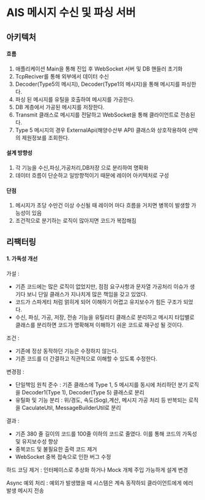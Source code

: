 # AIS 메시지 수신 및 파싱 서버
## 아키텍처
#### 흐름
1. 애플리케이션 Main을 통해 진입 후 WebSocket 서버 및 DB 핸들러 초기화
2. TcpReciver를 통해  외부에서 데이터 수신
3. Decoder(Type5의 메시지), Decoder(Type1의 메시지)을 통해 메시지를 파싱한다.
4. 파싱 된 메시지를 유틸을 호출하여 메시지를 가공한다.
5. DB 계층에서 가공된 메시지를 저장한다.
6. Transmit 클래스로 메시지를 전달하고 WebSocket을 통해 클라이언트로 전송된다.
7. Type 5 메시지의 경우 ExternalApi(해양수산부 API) 클래스와 상호작용하여 선박의 제원정보를 조회한다.

#### 설계 방향성
1. 각 기능을 수신,파싱,가공처리,DB저장 으로 분리하여 명확화
3. 데이터 흐름이 단순하고 일방향적이기 때문에 레이어 아키텍처로 구성

#### 단점
1. 메시지가 초당 수만건 이상 수신될 때 레이어 마다 흐름을 거치면 병목이 발생할 가능성이 있음
2. 조건적으로 분기하는 로직이 많아지면 코드가 복잡해짐
  
## 리팩터링

#### 1. 가독성 개선  

가설 :   
- 기존 코드에는 많은 로직이 없었지만, 점점 요구사항과 문자열 가공처리 이슈가 생기다 보니 단일 클래스가 지나치게 많은 책임을 갖고 있었다. 
- 코드가 스파게티 처럼 얽히게 되어 이해하기 어렵고 유지보수가 힘든 구조가 되었다. 
- 수신, 파싱, 가공, 저장, 전송 기능을 유틸리티 클래스로 분리하고 메시지 타입별로 클래스를 분리하면 코드가 명확해져 이해하기 쉬운 코드로 재구성 될 것이다.  

조건 :  
- 기존에 정상 동작하던 기능은 수정하지 않는다.  
- 기존 코드를 더 간결하고 직관적으로 이해할 수 있도록 수정한다.  

변경점 :  
- 단일책임 원칙 준수 : 기존 클래스에 Type 1, 5 메시지를 동시에 처리하던 분기 로직을 Decoder1(Type 1), Decoder(Type 5) 클래스로 분리
- 유틸화 및 기능 분리 : 위/경도, 속도(Sog),계산, 메시지 가공 처리 등 반복되는 로직을 CaculateUtil, MessageBuilderUtil로 분리
  
결과 :  
- 기존 380 줄 길이의 코드를 100줄 이하의 코드로 줄였다. 이를 통해 코드의 가독성 및 유지보수성 향상  
- 중복코드 및 불필요한 출력 코드 제거
- WebSocket 중복 접속으로 인한 버그 수정  

하드 코딩 제거 : 인터페이스로 추상화 하거나 Mock 개체 주입 가능하게 설계 변경

Async 예외 처리 : 예외가 발생했을 때 시스템은 계속 동작하되 클라이언트에게 에러 발생 메시지 전송
